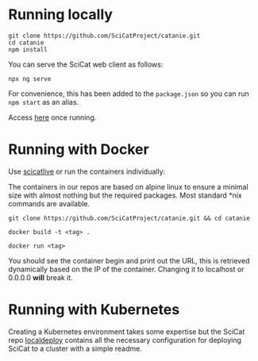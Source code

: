 # Running locally

```
git clone https://github.com/SciCatProject/catanie.git 
cd catanie
npm install
```

You can serve the SciCat web client as follows:

```
npx ng serve
```

For convenience, this has been added to the `package.json` so you can run `npm start` as an alias.

Access [here](http://localhost:4200) once running.

# Running with Docker

Use [scicatlive](https://github.com/SciCatProject/scicatlive#readme) or run the containers individually: 

The containers in our repos are based on alpine linux to ensure a minimal size with almost nothing but the required packages. Most standard \*nix commands are available.

`git clone https://github.com/SciCatProject/catanie.git && cd catanie`

`docker build -t <tag> .`

`docker run <tag>`

You should see the container begin and print out the URL, this is retrieved dynamically based on the IP of the container. Changing it to localhost or 0.0.0.0 **will** break it.

# Running with Kubernetes

Creating a Kubernetes environment takes some expertise but the SciCat repo [localdeploy](https://github.com/SciCatProject/localdeploy) contains all the necessary configuration for deploying SciCat to a cluster with a simple readme.
